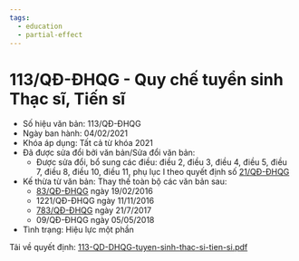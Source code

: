 ```yaml
---
tags:
  - education
  - partial-effect
---
```

# 113/QĐ-ĐHQG - Quy chế tuyển sinh Thạc sĩ, Tiến sĩ

- Số hiệu văn bản: 113/QĐ-ĐHQG
- Ngày ban hành: 04/02/2021
- Khóa áp dụng: Tất cả từ khóa 2021
- Đã được sửa đổi bởi văn bản/Sửa đổi văn bản:
    - Được sửa đổi, bổ sung các điều: điều 2, điều 3, điều 4, điều 5, điều 7, điều 8, điều 10, điều 11, phụ lục I theo quyết định số [21/QĐ-ĐHQG](21-QD-DHQG.md)
- Kế thừa từ văn bản: Thay thế toàn bộ các văn bản sau:
    - [83/QĐ-ĐHQG](83-QD-DHQG.md) ngày 19/02/2016
    - 1221/QĐ-ĐHQG ngày 11/11/2016
    - [783/QĐ-ĐHQG](783-QD-DHQG.md) ngày 21/7/2017
    - 09/QĐ-ĐHQG ngày 05/05/2018
- Tình trạng: Hiệu lực một phần

Tải về quyết định: [113-QD-DHQG-tuyen-sinh-thac-si-tien-si.pdf](../files/2023QuyDinhMaster/113-QD-DHQG-tuyen-sinh-thac-si-tien-si.pdf)